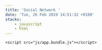 ```yaml
---
title: 'Social Network '
date: 'Tue, 26 Feb 2019 14:51:32 +0100'
stacks:
    - javascript
    - html
---
```



<!DOCTYPE html>
<html>
  <head>
    <meta http-equiv="x-ua-compatible" content="ie=edge">
    <title>Starter Project</title>
    <meta name="description" content="">
    <meta name="viewport" content="width=device-width, initial-scale=1">
    <link href="https://fonts.googleapis.com/css?family=Krub:400,700|Merriweather:400,700|Oswald:300,400" rel="stylesheet">
    <link rel="stylesheet" href="https://use.fontawesome.com/releases/v5.7.2/css/all.css" integrity="sha384-fnmOCqbTlWIlj8LyTjo7mOUStjsKC4pOpQbqyi7RrhN7udi9RwhKkMHpvLbHG9Sr" crossorigin="anonymous">
    <link rel="stylesheet" href="/css/main.css">
  </head>
  <body>

    

    <script src="js/app.bundle.js"></script>
  </body>
</html>



